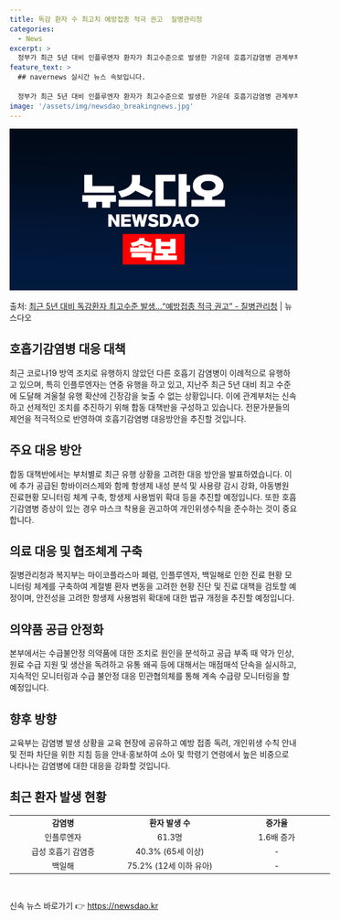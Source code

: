 ```yaml
---
title: 독감 환자 수 최고치 예방접종 적극 권고  질병관리청
categories:
  - News
excerpt: >
  정부가 최근 5년 대비 인플루엔자 환자가 최고수준으로 발생한 가운데 호흡기감염병 관계부처 합동 대책반 운영을…
feature_text: >
  ## navernews 실시간 뉴스 속보입니다.

  정부가 최근 5년 대비 인플루엔자 환자가 최고수준으로 발생한 가운데 호흡기감염병 관계부처 합동 대책반 운영을…
image: '/assets/img/newsdao_breakingnews.jpg'
---
```


![뉴스다오 속보](/assets/img/newsdao_breakingnews.jpg)

<p>출처: <a href="https://newsdao.kr/2831" rel="dofollow">최근 5년 대비 독감환자 최고수준 발생…“예방접종 적극 권고”   - 질병관리청</a> | 뉴스다오</p>

<h2 data-ke-size="size26">호흡기감염병 대응 대책</h2>
<p data-ke-size="size16">최근 코로나19 방역 조치로 유행하지 않았던 다른 호흡기 감염병이 이례적으로 유행하고 있으며, 특히 인플루엔자는 연중 유행을 하고 있고, 지난주 최근 5년 대비 최고 수준에 도달해 겨울철 유행 확산에 긴장감을 늦출 수 없는 상황입니다. 이에 관계부처는 신속하고 선제적인 조치를 추진하기 위해 합동 대책반을 구성하고 있습니다. 전문가분들의 제언을 적극적으로 반영하여 호흡기감염병 대응방안을 추진할 것입니다.</p>

<h2 data-ke-size="size26">주요 대응 방안</h2>
<p data-ke-size="size16">합동 대책반에서는 부처별로 최근 유행 상황을 고려한 대응 방안을 발표하였습니다. 이에 추가 공급된 항바이러스제와 함께 항생제 내성 분석 및 사용량 감시 강화, 아동병원 진료현황 모니터링 체계 구축, 항생제 사용범위 확대 등을 추진할 예정입니다. 또한 호흡기감염병 증상이 있는 경우 마스크 착용을 권고하여 개인위생수칙을 준수하는 것이 중요합니다.</p>

<h2 data-ke-size="size26">의료 대응 및 협조체계 구축</h2>
<p data-ke-size="size16">질병관리청과 복지부는 마이코플라스마 폐렴, 인플루엔자, 백일해로 인한 진료 현황 모니터링 체계를 구축하여 계절별 환자 변동을 고려한 현황 진단 및 진료 대책을 검토할 예정이며, 안전성을 고려한 항생제 사용범위 확대에 대한 법규 개정을 추진할 예정입니다.</p>

<h2 data-ke-size="size26">의약품 공급 안정화</h2>
<p data-ke-size="size16">본부에서는 수급불안정 의약품에 대한 조치로 원인을 분석하고 공급 부족 때 약가 인상, 원료 수급 지원 및 생산을 독려하고 유통 왜곡 등에 대해서는 매점매석 단속을 실시하고, 지속적인 모니터링과 수급 불안정 대응 민관협의체를 통해 계속 수급량 모니터링을 할 예정입니다.</p>

<h2 data-ke-size="size26">향후 방향</h2>
<p data-ke-size="size16">교육부는 감염병 발생 상황을 교육 현장에 공유하고 예방 접종 독려, 개인위생 수칙 안내 및 전파 차단을 위한 지침 등을 안내·홍보하여 소아 및 학령기 연령에서 높은 비중으로 나타나는 감염병에 대한 대응을 강화할 것입니다.</p>

<h2 data-ke-size="size26">최근 환자 발생 현황</h2>
<table class="ke-zeroborder" style="width: 707px;">
   <tbody>
      <tr>
         <td style="width: 173px; text-align: center;"><b>감염병</b></td>
         <td style="width: 173px; text-align: center;"><b>환자 발생 수</b></td>
         <td style="width: 173px; text-align: center;"><b>증가율</b></td>
      </tr>
      <tr>
         <td style="width: 173px; text-align: center;">인플루엔자</td>
         <td style="width: 173px; text-align: center;">61.3명</td>
         <td style="width: 173px; text-align: center;">1.6배 증가</td>
      </tr>
      <tr>
         <td style="width: 173px; text-align: center;">급성 호흡기 감염증</td>
         <td style="width: 173px; text-align: center;">40.3% (65세 이상)</td>
         <td style="width: 173px; text-align: center;">- </td>
      </tr>
      <tr>
         <td style="width: 173px; text-align: center;">백일해</td>
         <td style="width: 173px; text-align: center;">75.2% (12세 이하 유아)</td>
         <td style="width: 173px; text-align: center;">- </td>
      </tr>
   </tbody>
</table>
<p data-ke-size="size16">&nbsp;</p> 

신속 뉴스 바로가기 👉 <a href="https://newsdao.kr" rel="dofollow">https://newsdao.kr</a>



